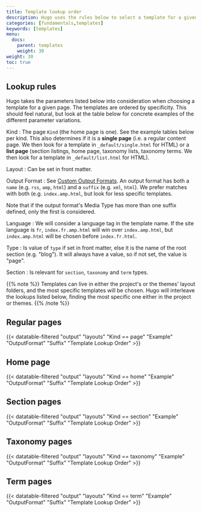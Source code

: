 ```yaml
---
title: Template lookup order
description: Hugo uses the rules below to select a template for a given page, starting from the most specific.
categories: [fundamentals,templates]
keywords: [templates]
menu:
  docs:
    parent: templates
    weight: 30
weight: 30
toc: true
---
```


## Lookup rules

Hugo takes the parameters listed below into consideration when choosing a template for a given page. The templates are ordered by specificity. This should feel natural, but look at the table below for concrete examples of the different parameter variations.

Kind
: The page `Kind` (the home page is one). See the example tables below per kind. This also determines if it is a **single page** (i.e. a regular content page. We then look for a template in `_default/single.html` for HTML) or a **list page** (section listings, home page, taxonomy lists, taxonomy terms. We then look for a template in `_default/list.html` for HTML).

Layout
: Can be set in front matter.

Output Format
: See [Custom Output Formats](/templates/output-formats). An output format has both a `name` (e.g. `rss`, `amp`, `html`) and a `suffix` (e.g. `xml`, `html`). We prefer matches with both (e.g. `index.amp.html`, but look for less specific templates.

Note that if the output format's Media Type has more than one suffix defined, only the first is considered.

Language
: We will consider a language tag in the template name. If the site language is `fr`, `index.fr.amp.html` will win over `index.amp.html`, but `index.amp.html` will be chosen before `index.fr.html`.

Type
: Is value of `type` if set in front matter, else it is the name of the root section (e.g. "blog"). It will always have a value, so if not set, the value is "page".

Section
: Is relevant for `section`, `taxonomy` and `term` types.

{{% note %}}
Templates can live in either the project's or the themes' layout folders, and the most specific templates will be chosen. Hugo will interleave the lookups listed below, finding the most specific one either in the project or themes.
{{% /note %}}

## Regular pages

{{< datatable-filtered "output" "layouts" "Kind == page" "Example" "OutputFormat" "Suffix" "Template Lookup Order" >}}

## Home page

{{< datatable-filtered "output" "layouts" "Kind == home" "Example" "OutputFormat" "Suffix" "Template Lookup Order" >}}

## Section pages

{{< datatable-filtered "output" "layouts" "Kind == section" "Example" "OutputFormat" "Suffix" "Template Lookup Order" >}}

## Taxonomy pages

{{< datatable-filtered "output" "layouts" "Kind == taxonomy" "Example" "OutputFormat" "Suffix" "Template Lookup Order" >}}

## Term pages

{{< datatable-filtered "output" "layouts" "Kind == term" "Example" "OutputFormat" "Suffix" "Template Lookup Order" >}}
